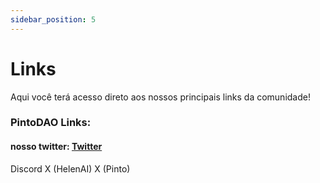 ```yaml
---
sidebar_position: 5
---
```


# Links
Aqui você terá acesso direto aos nossos principais links da comunidade!

### PintoDAO Links:

#### nosso twitter: [Twitter](https://x.com/PBrasilNFT) 
Discord
X (HelenAI)
X (Pinto)
